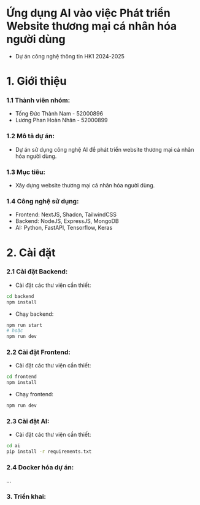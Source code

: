 # Ứng dụng AI vào việc Phát triển Website thương mại cá nhân hóa người dùng
- Dự án công nghệ thông tin HK1 2024-2025 

# 1. Giới thiệu
### 1.1 Thành viên nhóm:
- Tống Đức Thành Nam - 52000896
- Lương Phan Hoàn Nhân - 52000899
### 1.2 Mô tả dự án:
- Dự án sử dụng công nghệ AI để phát triển website thương mại cá nhân hóa người dùng.
### 1.3 Mục tiêu:
- Xây dựng website thương mại cá nhân hóa người dùng.
### 1.4 Công nghệ sử dụng:
- Frontend: NextJS, Shadcn, TailwindCSS
- Backend: NodeJS, ExpressJS, MongoDB
- AI: Python, FastAPI, Tensorflow, Keras

# 2. Cài đặt
### 2.1 Cài đặt Backend:
- Cài đặt các thư viện cần thiết:
```bash
cd backend
npm install
```
- Chạy backend:
```bash
npm run start 
# hoặc 
npm run dev
```

### 2.2 Cài đặt Frontend:
- Cài đặt các thư viện cần thiết:
```bash
cd frontend
npm install
```
- Chạy frontend:
```bash
npm run dev
```

### 2.3 Cài đặt AI:
- Cài đặt các thư viện cần thiết:
```bash
cd ai
pip install -r requirements.txt
```

### 2.4 Docker hóa dự án:
...

### 3. Triển khai:
